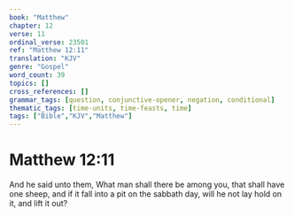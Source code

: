 ```yaml
---
book: "Matthew"
chapter: 12
verse: 11
ordinal_verse: 23501
ref: "Matthew 12:11"
translation: "KJV"
genre: "Gospel"
word_count: 39
topics: []
cross_references: []
grammar_tags: [question, conjunctive-opener, negation, conditional]
thematic_tags: [time-units, time-feasts, time]
tags: ["Bible","KJV","Matthew"]
---
```


# Matthew 12:11

And he said unto them, What man shall there be among you, that shall have one sheep, and if it fall into a pit on the sabbath day, will he not lay hold on it, and lift it out?
